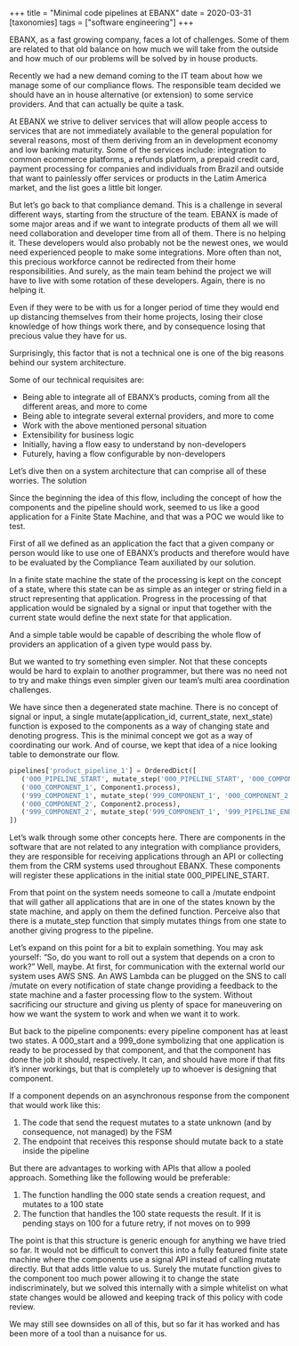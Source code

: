 +++
title = "Minimal code pipelines at EBANX"
date = 2020-03-31
[taxonomies]
tags = ["software engineering"]
+++

EBANX, as a fast growing company, faces a lot of challenges. 
Some of them are related to that old balance on how much 
we will take from the outside and how much of our problems 
will be solved by in house products.

Recently we had a new demand coming to the IT team about 
how we manage some of our compliance flows. 
The responsible team decided we should have an in house 
alternative (or extension) to some service providers.
And that can actually be quite a task.

At EBANX we strive to deliver services that will allow 
people access to services that are not immediately available 
to the general population for several reasons, most of them 
deriving from an in development economy and low banking maturity. 
Some of the services include: integration to common ecommerce 
platforms, a refunds platform, a prepaid credit card, 
payment processing for companies and individuals from Brazil 
and outside that want to painlessly offer services or products 
in the Latim America market, and the list goes a little bit longer.

But let’s go back to that compliance demand. 
This is a challenge in several different ways, starting from 
the structure of the team. EBANX is made of some major areas 
and if we want to integrate products of them all we will need 
collaboration and developer time from all of them. There is no 
helping it. These developers would also probably not be the 
newest ones, we would need experienced people to make some 
integrations. More often than not, this precious workforce 
cannot be redirected from their home responsibilities. 
And surely, as the main team behind the project we will 
have to live with some rotation of these developers. 
Again, there is no helping it.

Even if they were to be with us for a longer period of time 
they would end up distancing themselves from their home projects, 
losing their close knowledge of how things work there, 
and by consequence losing that precious value they have for us.

Surprisingly, this factor that is not a technical one is 
one of the big reasons behind our system architecture.

Some of our technical requisites are:

 - Being able to integrate all of EBANX’s products, coming 
 from all the different areas, and more to come
 - Being able to integrate several external providers, and more to come
 - Work with the above mentioned personal situation
 - Extensibility for business logic
 - Initially, having a flow easy to understand by non-developers
 - Futurely, having a flow configurable by non-developers

Let’s dive then on a system architecture that can comprise 
all of these worries.
The solution

Since the beginning the idea of this flow, including the concept 
of how the components and the pipeline should work, seemed to us 
like a good application for a Finite State Machine, 
and that was a POC we would like to test.

First of all we defined as an application the fact that a given 
company or person would like to use one of EBANX’s products and 
therefore would have to be evaluated by the Compliance Team 
auxiliated by our solution.

In a finite state machine the state of the processing is kept 
on the concept of a state, where this state can be as simple 
as an integer or string field in a struct representing that 
application. Progress in the processing of that application 
would be signaled by a signal or input that together with the
current state would define the next state for that application.

And a simple table would be capable of describing the whole 
flow of providers an application of a given type would pass by.

But we wanted to try something even simpler. Not that these 
concepts would be hard to explain to another programmer, but 
there was no need not to try and make things even simpler 
given our team’s multi area coordination challenges.

We have since then a degenerated state machine. There is no concept of signal or input, a single mutate(application_id, current_state, next_state) function is exposed to the components as a way of changing state and denoting progress. This is the minimal concept we got as a way of coordinating our work. And of course, we kept that idea of a nice looking table to demonstrate our flow.


```Python
pipelines['product_pipeline_1'] = OrderedDict([
   ('000_PIPELINE_START', mutate_step('000_PIPELINE_START', '000_COMPONENT_1')),
   ('000_COMPONENT_1', Component1.process),
   ('999_COMPONENT_1', mutate_step('999_COMPONENT_1', '000_COMPONENT_2')),
   ('000_COMPONENT_2', Component2.process),
   ('999_COMPONENT_2', mutate_step('999_COMPONENT_1', '999_PIPELINE_END')),
])
```


Let’s walk through some other concepts here. There are components in the software that are not related to any integration with compliance providers, they are responsible for receiving applications through an API or collecting them from the CRM systems used throughout EBANX. These components will register these applications in the initial state 000_PIPELINE_START.

From that point on the system needs someone to call a /mutate endpoint that will gather all applications that are in one of the states known by the state machine, and apply on them the defined function. Perceive also that there is a mutate_step function that simply mutates things from one state to another giving progress to the pipeline.

Let’s expand on this point for a bit to explain something. You may ask yourself: “So, do you want to roll out a system that depends on a cron to work?” Well, maybe. At first, for communication with the external world our system uses AWS SNS. An AWS Lambda can be plugged on the SNS to call /mutate on every notification of state change providing a feedback to the state machine and a faster processing flow to the system. Without sacrificing our structure and giving us plenty of space for maneuvering on how we want the system to work and when we want it to work.

But back to the pipeline components: every pipeline component has at least two states. A 000_start and a 999_done symbolizing that one application is ready to be processed by that component, and that the component has done the job it should, respectively. It can, and should have more if that fits it’s inner workings, but that is completely up to whoever is designing that component.

If a component depends on an asynchronous response from the component that would work like this:

1. The code that send the request mutates to a state unknown 
(and by consequence, not managed) by the FSM
2. The endpoint that receives this response should mutate 
back to a state inside the pipeline

But there are advantages to working with APIs that allow a 
pooled approach. Something like the following would be preferable:

1. The function handling the 000 state sends a 
creation request, and mutates to a 100 state
2. The function that handles the 100 state requests 
the result. If it is pending stays on 100 for a future 
retry, if not moves on to 999

The point is that this structure is generic enough for 
anything we have tried so far. It would not be difficult 
to convert this into a fully featured finite state machine 
where the components use a signal API instead of calling 
mutate directly. But that adds little value to us. Surely 
the mutate function gives to the component too much power 
allowing it to change the state indiscriminately, but we 
solved this internally with a simple whitelist on what state 
changes would be allowed and keeping track of this policy 
with code review.

We may still see downsides on all of this, but so far 
it has worked and has been more of a tool than a nuisance 
for us.